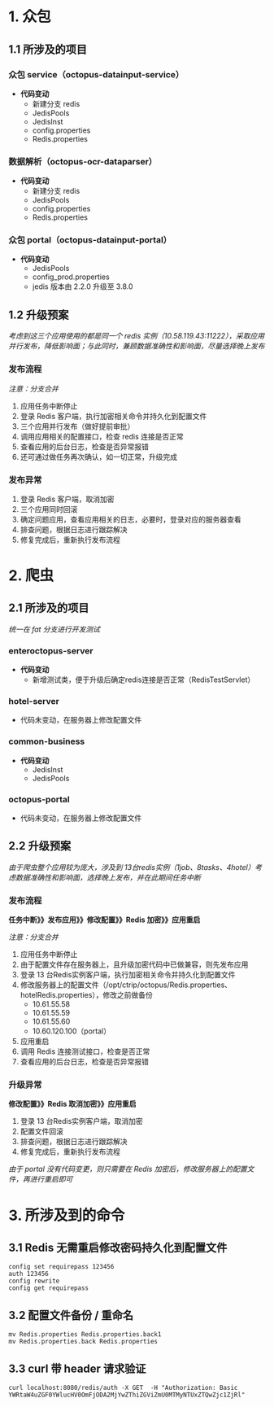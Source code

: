 # 1. 众包
## 1.1 所涉及的项目
### 众包 service（octopus-datainput-service）
- **代码变动**
    - 新建分支 redis
    - JedisPools
    - JedisInst
    - config.properties
    - Redis.properties
### 数据解析（octopus-ocr-dataparser）
- **代码变动**
    - 新建分支 redis
    - JedisPools
    - config.properties
    - Redis.properties
### 众包 portal（octopus-datainput-portal）
- **代码变动**
    - JedisPools
    - config_prod.properties
    - jedis 版本由 2.2.0 升级至 3.8.0

## 1.2 升级预案
*考虑到这三个应用使用的都是同一个 redis 实例（10.58.119.43:11222），采取应用并行发布，降低影响面；与此同时，兼顾数据准确性和影响面，尽量选择晚上发布*
### 发布流程
*注意：分支合并*
1. 应用任务中断停止
2. 登录 Redis 客户端，执行加密相关命令并持久化到配置文件
3. 三个应用并行发布（做好提前审批）
4. 调用应用相关的配置接口，检查 redis 连接是否正常
5. 查看应用的后台日志，检查是否异常报错
6. 还可通过做任务再次确认，如一切正常，升级完成

### 发布异常
1. 登录 Redis 客户端，取消加密
2. 三个应用同时回滚
3. 确定问题应用，查看应用相关的日志，必要时，登录对应的服务器查看
4. 排查问题，根据日志进行跟踪解决
5. 修复完成后，重新执行发布流程

# 2. 爬虫
## 2.1 所涉及的项目
*统一在 fat 分支进行开发测试*
### enteroctopus-server
- **代码变动**
    - 新增测试类，便于升级后确定redis连接是否正常（RedisTestServlet）
### hotel-server
- 代码未变动，在服务器上修改配置文件
### common-business
- **代码变动**
    - JedisInst
    - JedisPools
### octopus-portal
- 代码未变动，在服务器上修改配置文件
## 2.2 升级预案
*由于爬虫整个应用较为庞大，涉及到 13台redis实例（1job、8tasks、4hotel）考虑数据准确性和影响面，选择晚上发布，并在此期间任务中断*
### 发布流程
**任务中断》》发布应用》》修改配置》》Redis 加密》》应用重启**

*注意：分支合并*
1. 应用任务中断停止
2. 由于配置文件存在服务器上，且升级加密代码中已做兼容，则先发布应用
3. 登录 13 台Redis实例客户端，执行加密相关命令并持久化到配置文件
4. 修改服务器上的配置文件（/opt/ctrip/octopus/Redis.properties、hotelRedis.properties），修改之前做备份
   - 10.61.55.58
   - 10.61.55.59
   - 10.61.55.60
   - 10.60.120.100（portal）
5. 应用重启
6. 调用 Redis 连接测试接口，检查是否正常
7. 查看应用的后台日志，检查是否异常报错
### 升级异常
**修改配置》》Redis 取消加密》》应用重启**
1. 登录 13 台Redis实例客户端，取消加密
2. 配置文件回滚
3. 排查问题，根据日志进行跟踪解决
4. 修复完成后，重新执行发布流程

*由于 portal 没有代码变更，则只需要在 Redis 加密后，修改服务器上的配置文件，再进行重启即可*

# 3. 所涉及到的命令
## 3.1 Redis 无需重启修改密码持久化到配置文件
```shell
config set requirepass 123456
auth 123456
config rewrite
config get requirepass
```
## 3.2 配置文件备份 / 重命名
```shell
mv Redis.properties Redis.properties.back1
mv Redis.properties.back Redis.properties
```
## 3.3 curl 带 header 请求验证
```shell
curl localhost:8080/redis/auth -X GET  -H "Authorization: Basic YWRtaW4uZGF0YWlucHV0OmFjODA2MjYwZThiZGViZmU0MTMyNTUxZTQwZjc1ZjRl"
```
